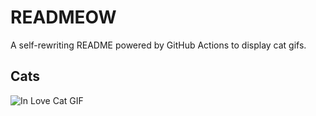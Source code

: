 # READMEOW

A self-rewriting README powered by GitHub Actions to display cat gifs.

## Cats

![In Love Cat GIF](https://media3.giphy.com/media/MDJ9IbxxvDUQM/200.gif?cid=9acd02dasipnveuu3k56mp9cgwjvgpjkemfsa4r1ff5zgekg&ep=v1_gifs_search&rid=200.gif&ct=g)
